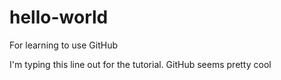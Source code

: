 # hello-world
For learning to use GitHub

I'm typing this line out for the tutorial.
GitHub seems pretty cool
